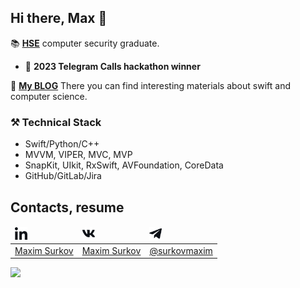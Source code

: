 ## Hi there, Max 👋

📚 [**HSE**](https://www.hse.ru/en/ba/cosec/) computer security graduate.
- 🥉 **2023 Telegram Calls hackathon winner**

💬 [**My BLOG**](https://t.me/swifyway) There you can find interesting materials about swift and computer science.

### ⚒️ Technical Stack
- Swift/Python/C++
- MVVM, VIPER, MVC, MVP
- SnapKit, UIkit, RxSwift, AVFoundation, CoreData
- GitHub/GitLab/Jira

## Contacts, resume
<table>
    <thead>
      <tr>
      <td><img height="20px" src="https://github.com/AlexRoar/alexroar/raw/main/assets/linkedin.svg"></td>      
      <td><img height="20px" src="https://github.com/AlexRoar/alexroar/raw/main/assets/vk.svg"></td>  
      <td><img height="20px" src="https://github.com/AlexRoar/alexroar/raw/main/assets/telegram.svg"></td>   
      </tr>
    </thead>
    <tbody>
      <tr>
      <td><a href="https://ru.linkedin.com/in/maxim-surkov-73566b22b/">Maxim Surkov</a></td>     
      <td><a href="https://vk.com/d3pr3ss3db0i">Maxim Surkov</a></td>  
      <td><a href="https://t.me/surkovmaxim">@surkovmaxim</a></td>
      </tr>
    </tbody>
</table>

![](https://leetcard.jacoblin.cool/leetcode?site=cn)
